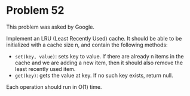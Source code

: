 # Problem 52

 This problem was asked by Google.

Implement an LRU (Least Recently Used) cache. It should be able to be initialized with a cache size n, and contain the following methods:

* ```set(key, value)```: sets key to value. If there are already n items in the cache and we are adding a new item, then it should also remove the least recently used item.
* ```get(key)```: gets the value at key. If no such key exists, return null. 

Each operation should run in O(1) time.